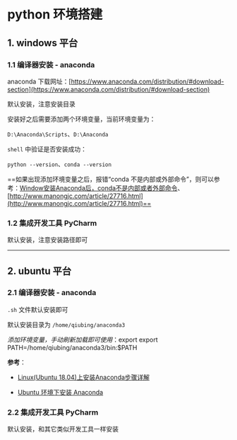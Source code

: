 # python 环境搭建

## 1. windows 平台

### 1.1 编译器安装 - anaconda

anaconda 下载网址：[https://www.anaconda.com/distribution/#download-section](https://www.anaconda.com/distribution/#download-section)

默认安装，注意安装目录

安装好之后需要添加两个环境变量，当前环境变量为：

`D:\Anaconda\Scripts`、`D:\Anaconda`

`shell` 中验证是否安装成功：

`python --version`、`conda --version`

==如果出现添加环境变量之后，报错“conda 不是内部或外部命令”，则可以参考：[Window安装Anaconda后，conda不是内部或者外部命令](https://blog.csdn.net/u011361880/article/details/75294226)、[http://www.manongjc.com/article/27716.html](http://www.manongjc.com/article/27716.html)==

### 1.2 集成开发工具 PyCharm

默认安装，注意安装路径即可

---

## 2. ubuntu 平台

### 2.1 编译器安装 - anaconda

`.sh` 文件默认安装即可

默认安装目录为 `/home/qiubing/anaconda3`

*添加环境变量，手动刷新加载即可使用*：export export PATH=/home/qiubing/anaconda3/bin:$PATH

**参考**：

- [Linux(Ubuntu 18.04)上安装Anaconda步骤详解](https://www.jb51.net/article/149932.htm)

- [Ubuntu 环境下安装 Anaconda](https://www.jianshu.com/p/895bcd4430c9)

### 2.2 集成开发工具 PyCharm

默认安装，和其它类似开发工具一样安装